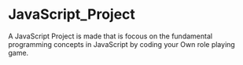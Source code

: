 # JavaScript_Project
A JavaScript Project is made that is focous on the fundamental programming concepts in JavaScript by coding your Own role playing game.

